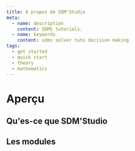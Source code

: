 ```yaml
---
title: A propos de SDM'Studio
meta:
  - name: description
    content: SDMS tutorials.
  - name: keywords
    content: sdms solver tuto decision making 
tags:
  - get started
  - quick start
  - theory
  - mathematics
---
```


# Aperçu

## Qu'es-ce que SDM'Studio

## Les modules